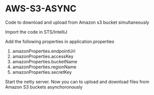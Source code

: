 # AWS-S3-ASYNC

Code to download and upload from Amazon s3 bucket simultaneously

Import the code in STS/IntelliJ

Add the following properties in application.properties

1. amazonProperties.endpointUrl
2. amazonProperties.accessKey
3. amazonProperties.bucketName
4. amazonProperties.regionName
5. amazonProperties.secretKey

Start the netty server. Now you can to upload and download files from Amazon S3 buckets asynchoronously
